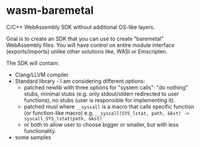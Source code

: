 # wasm-baremetal

C/C++ WebAssembly SDK without additional OS-like layers.

Goal is to create an SDK that you can use to create "baremetal" WebAssembly files.
You will have control on entire module interface (exports/imports) unlike other solutions like, WASI or Emscripten.

The SDK will contain:
 * Clang/LLVM compiler
 * Standard library - I am considering different options:
   * patched newlib with three options for "system calls": "do nothing" stubs, minimal stubs (e.g. only stdout/stderr redirected to user functions), no stubs (user is responsible for implementing it).
   * patched musl where `__syscall` is a macro that calls specific function (or function-like macro) e.g. `__syscall(SYS_lstat, path, &kst) -> syscall_SYS_lstat(path, &kst)`
   * or both to allow user to choose bigger or smaller, but with less functionality.
 * some samples
